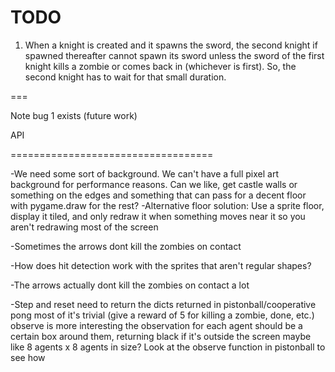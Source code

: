 # TODO

1. When a knight is created and it spawns the sword, the second knight if spawned thereafter cannot spawn its sword unless
the sword of the first knight kills a zombie or comes back in (whichever is first). So, the second knight has to wait for
that small duration.


===

Note bug 1 exists (future work)

API

===================================

-We need some sort of background. We can't have a full pixel art background for performance reasons. Can we like, get castle walls or something on the edges and something that can pass for a decent floor with pygame.draw for the rest?
    -Alternative floor solution: Use a sprite floor, display it tiled, and only redraw it when something moves near it so you aren't redrawing most of the screen

-Sometimes the arrows dont kill the zombies on contact

-How does hit detection work with the sprites that aren't regular shapes?

-The arrows actually dont kill the zombies on contact a lot

-Step and reset need to return the dicts returned in pistonball/cooperative pong
    most of it's trivial (give a reward of 5 for killing a zombie, done, etc.)
    observe is more interesting
    the observation for each agent should be a certain box around them, returning black if it's outside the screen
    maybe like 8 agents x 8 agents in size?
    Look at the observe function in pistonball to see how
